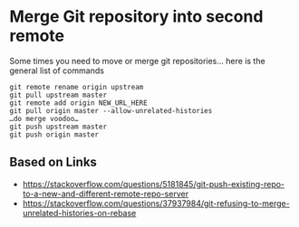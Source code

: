# Merge Git repository into second remote  

Some times you need to move or merge git repositories... here is the general list of commands

```batch
git remote rename origin upstream
git pull upstream master
git remote add origin NEW_URL_HERE
git pull origin master --allow-unrelated-histories
…do merge voodoo…
git push upstream master
git push origin master
```

## Based on Links 

* https://stackoverflow.com/questions/5181845/git-push-existing-repo-to-a-new-and-different-remote-repo-server
* https://stackoverflow.com/questions/37937984/git-refusing-to-merge-unrelated-histories-on-rebase
